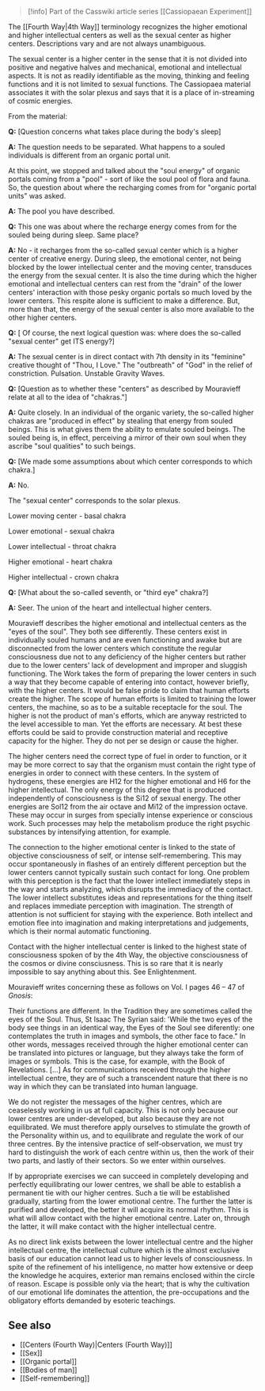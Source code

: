 > [!info] Part of the Casswiki article series [[Cassiopaean Experiment]]

The [[Fourth Way|4th Way]] terminology recognizes the higher emotional and higher intellectual centers as well as the sexual center as higher centers. Descriptions vary and are not always unambiguous.

The sexual center is a higher center in the sense that it is not divided into positive and negative halves and mechanical, emotional and intellectual aspects. It is not as readily identifiable as the moving, thinking and feeling functions and it is not limited to sexual functions. The Cassiopaea material associates it with the solar plexus and says that it is a place of in-streaming of cosmic energies.

From the material:

**Q:** \[Question concerns what takes place during the body's sleep\]

**A:** The question needs to be separated. What happens to a souled individuals is different from an organic portal unit.

At this point, we stopped and talked about the "soul energy" of organic portals coming from a "pool" - sort of like the soul pool of flora and fauna. So, the question about where the recharging comes from for "organic portal units" was asked.

**A:** The pool you have described.

**Q:** This one was about where the recharge energy comes from for the souled being during sleep. Same place?

**A:** No - it recharges from the so-called sexual center which is a higher center of creative energy. During sleep, the emotional center, not being blocked by the lower intellectual center and the moving center, transduces the energy from the sexual center. It is also the time during which the higher emotional and intellectual centers can rest from the "drain" of the lower centers' interaction with those pesky organic portals so much loved by the lower centers. This respite alone is sufficient to make a difference. But, more than that, the energy of the sexual center is also more available to the other higher centers.

**Q:** \[ Of course, the next logical question was: where does the so-called "sexual center" get ITS energy?\]

**A:** The sexual center is in direct contact with 7th density in its "feminine" creative thought of "Thou, I Love." The "outbreath" of "God" in the relief of constriction. Pulsation. Unstable Gravity Waves.

**Q:** \[Question as to whether these "centers" as described by Mouravieff relate at all to the idea of "chakras."\]

**A:** Quite closely. In an individual of the organic variety, the so-called higher chakras are "produced in effect" by stealing that energy from souled beings. This is what gives them the ability to emulate souled beings. The souled being is, in effect, perceiving a mirror of their own soul when they ascribe "soul qualities" to such beings.

**Q:** \[We made some assumptions about which center corresponds to which chakra.\]

**A:** No.

The "sexual center" corresponds to the solar plexus.

Lower moving center - basal chakra

Lower emotional - sexual chakra

Lower intellectual - throat chakra

Higher emotional - heart chakra

Higher intellectual - crown chakra

**Q:** \[What about the so-called seventh, or "third eye" chakra?\]

**A:** Seer. The union of the heart and intellectual higher centers.

Mouravieff describes the higher emotional and intellectual centers as the "eyes of the soul". They both see differently. These centers exist in individually souled humans and are even functioning and awake but are disconnected from the lower centers which constitute the regular consciousness due not to any deficiency of the higher centers but rather due to the lower centers' lack of development and improper and sluggish functioning. The Work takes the form of preparing the lower centers in such a way that they become capable of entering into contact, however briefly, with the higher centers. It would be false pride to claim that human efforts create the higher. The scope of human efforts is limited to training the lower centers, the machine, so as to be a suitable receptacle for the soul. The higher is not the product of man's efforts, which are anyway restricted to the level accessible to man. Yet the efforts are necessary. At best these efforts could be said to provide construction material and receptive capacity for the higher. They do not per se design or cause the higher.

The higher centers need the correct type of fuel in order to function, or it may be more correct to say that the organism must contain the right type of energies in order to connect with these centers. In the system of hydrogens, these energies are H12 for the higher emotional and H6 for the higher intellectual. The only energy of this degree that is produced independently of consciousness is the Si12 of sexual energy. The other energies are Sol12 from the air octave and Mi12 of the impression octave. These may occur in surges from specially intense experience or conscious work. Such processes may help the metabolism produce the right psychic substances by intensifying attention, for example.

The connection to the higher emotional center is linked to the state of objective consciousness of self, or intense self-remembering. This may occur spontaneously in flashes of an entirely different perception but the lower centers cannot typically sustain such contact for long. One problem with this perception is the fact that the lower intellect immediately steps in the way and starts analyzing, which disrupts the immediacy of the contact. The lower intellect substitutes ideas and representations for the thing itself and replaces immediate perception with imagination. The strength of attention is not sufficient for staying with the experience. Both intellect and emotion flee into imagination and making interpretations and judgements, which is their normal automatic functioning.

Contact with the higher intellectual center is linked to the highest state of consciousness spoken of by the 4th Way, the objective consciousness of the cosmos or divine consciusness. This is so rare that it is nearly impossible to say anything about this. See Enlightenment.

Mouravieff writes concerning these as follows on Vol. I pages 46 – 47 of _Gnosis_:

Their functions are different. In the Tradition they are sometimes called the eyes of the Soul. Thus, St Isaac The Syrian said: 'While the two eyes of the body see things in an identical way, the Eyes of the Soul see diferently: one contemplates the truth in images and symbols, the other face to face." In other words, messages received through the higher emotional center can be translated into pictures or language, but they always take the form of images or symbols. This is the case, for example, with the Book of Revelations. \[…\] As for communications received through the higher intellectual centre, they are of such a transcendent nature that there is no way in which they can be translated into human language.

We do not register the messages of the higher centres, which are ceaselessly working in us at full capacity. This is not only because our lower centres are under-developed, but also because they are not equilibrated. We must therefore apply ourselves to stimulate the growth of the Personality within us, and to equilibrate and regulate the work of our three centres. By the intensive practice of self-observation, we must try hard to distinguish the work of each centre within us, then the work of their two parts, and lastly of their sectors. So we enter within ourselves.

If by appropriate exercises we can succeed in completely developing and perfectly equilibrating our lower centres, we shall be able to establish a permanent tie with our higher centres. Such a tie will be established gradually, starting from the lower emotional centre. The further the latter is purified and developed, the better it will acquire its normal rhythm. This is what will allow contact with the higher emotional centre. Later on, through the latter, it will make contact with the higher intellectual centre.

As no direct link exists between the lower intellectual centre and the higher intellectual centre, the intellectual culture which is the almost exclusive basis of our education cannot lead us to higher levels of consciousness. In spite of the refinement of his intelligence, no matter how extensive or deep the knowledge he acquires, exterior man remains enclosed within the circle of reason. Escape is possible only via the heart; that is why the cultivation of our emotional life dominates the attention, the pre-occupations and the obligatory efforts demanded by esoteric teachings.

See also
--------

*   [[Centers (Fourth Way)|Centers (Fourth Way)‎]]
*   [[Sex]]
*   [[Organic portal]]
*   [[Bodies of man]]
*   [[Self-remembering]]